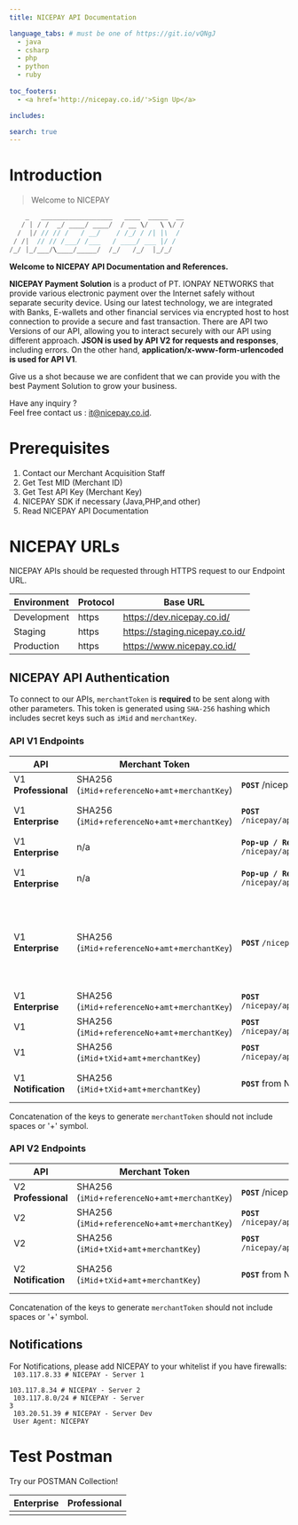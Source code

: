 ```yaml
---
title: NICEPAY API Documentation

language_tabs: # must be one of https://git.io/vQNgJ
  - java
  - csharp
  - php
  - python
  - ruby
  
toc_footers:
  - <a href='http://nicepay.co.id/'>Sign Up</a>

includes:

search: true
---
```

# Introduction

> Welcome to NICEPAY

```java
    _   __________________   ____  _____  __
   / | / /  _/ ____/ ____/  / __ \/   \ \/ /
  /  |/ // // /   / __/    / /_/ / /| |\  / 
 / /|  // // /___/ /___   / ____/ ___ |/ /  
/_/ |_/___/\____/_____/  /_/   /_/  |_/_/   

```

**Welcome to NICEPAY API Documentation and References.**

**NICEPAY Payment Solution** is a product of PT. IONPAY NETWORKS that provide various electronic payment over the Internet safely without separate security device. 
Using our latest technology, we are integrated with Banks, E-wallets and other financial services via encrypted host to host connection to provide a secure and fast transaction.
There are API two Versions of our API, allowing you to interact securely with our API using different approach. **JSON is used by API V2 for requests and responses**, including errors.
On the other hand, **application/x-www-form-urlencoded is used for API V1**.

Give us a shot because we are confident that we can provide you with the best Payment Solution to grow your business.

Have any inquiry ?<br>Feel free contact us : [it@nicepay.co.id](mailto:it@nicepay.co.id).

# Prerequisites
<ol type="1">
  <li>Contact our Merchant Acquisition Staff
  <li>Get Test MID (Merchant ID)
  <li>Get Test API Key (Merchant Key)
  
  <li>NICEPAY SDK if necessary (Java,PHP,and other)
  <li>Read NICEPAY API Documentation
</ol>

# NICEPAY URLs
NICEPAY APIs should be requested through HTTPS request to our Endpoint URL.

Environment | Protocol | Base URL
------------ | ------------| ------------------------
Development | https | https://dev.nicepay.co.id/
Staging | https | https://staging.nicepay.co.id/
Production | https | https://www.nicepay.co.id/

## NICEPAY API Authentication
To connect to our APIs, <code>merchantToken</code> is **required** to be sent along with other parameters.
This token is generated using <code>SHA-256</code> hashing which includes secret keys such as <code>iMid</code> and <code>merchantKey</code>.

### API V1 Endpoints

API | Merchant Token | End Point | Description
------------ | ------------ | ------------| ------------------------
V1 <strong>Professional</strong> | SHA256 (<code>iMid</code>+<code>referenceNo</code>+<code>amt</code>+<code>merchantKey</code>) | <code><strong>POST</strong></code> <code></code>/nicepay/api/orderRegist.do</code> | Transaction Registration
V1 <strong>Enterprise</strong> | SHA256 (<code>iMid</code>+<code>referenceNo</code>+<code>amt</code>+<code>merchantKey</code>) | <code><strong>POST</strong></code> <code>/nicepay/api/onePassToken.do</code> | Request Credit Card Token
V1 <strong>Enterprise</strong> | n/a | <code><strong>Pop-up / Redirect</strong></code> <code>/nicepay/api/secureVeRequest.do</code> | Request 3DS Pages
V1 <strong>Enterprise</strong> | n/a | <code><strong>Pop-up / Redirect</strong></code> <code>/nicepay/api/migsRequest.do</code> | Request MIGS Pages
V1 <strong>Enterprise</strong> | SHA256 (<code>iMid</code>+<code>referenceNo</code>+<code>amt</code>+<code>merchantKey</code>) | <code><strong>POST</strong></code> <code>/nicepay/api/onePass.do</code> | Transaction Payment (Credit Card) and Registration for other payment methods.
V1 <strong>Enterprise</strong> | SHA256 (<code>iMid</code>+<code>referenceNo</code>+<code>amt</code>+<code>merchantKey</code>) | <code><strong>POST</strong></code> <code>/nicepay/api/ewalletTrans.do</code> | E-Wallet Trans?
V1 | SHA256 (<code>iMid</code>+<code>referenceNo</code>+<code>amt</code>+<code>merchantKey</code>) | <code><strong>POST</strong></code> <code>/nicepay/api/onePassStatus.do</code> | Status Inquiry
V1 | SHA256 (<code>iMid</code>+<code>tXid</code>+<code>amt</code>+<code>merchantKey</code>) | <code><strong>POST</strong></code> <code>/nicepay/api/onePassAllCancel.do</code> | Cancel Transaction
V1 <strong>Notification</strong> | SHA256 (<code>iMid</code>+<code>tXid</code>+<code>amt</code>+<code>merchantKey</code>) | <code><strong>POST</strong></code> from NICEPAY | Notification from NICEPAY

<aside class="notice">
Concatenation of the keys to generate <code>merchantToken</code> should not include spaces or '+' symbol.
</aside>

### API V2 Endpoints

API | Merchant Token | End Point | Description
------------ | ------------ | ------------| ------------------------
V2 <strong>Professional</strong> | SHA256 (<code>iMid</code>+<code>referenceNo</code>+<code>amt</code>+<code>merchantKey</code>) | <code><strong>POST</strong></code> <code></code>/nicepay/api/orderRegist.do</code> | Transaction Registration
V2 | SHA256 (<code>iMid</code>+<code>referenceNo</code>+<code>amt</code>+<code>merchantKey</code>) | <code><strong>POST</strong></code> <code>/nicepay/api/onePassStatus.do</code> | Status Inquiry
V2 | SHA256 (<code>iMid</code>+<code>tXid</code>+<code>amt</code>+<code>merchantKey</code>) | <code><strong>POST</strong></code> <code>/nicepay/api/onePassAllCancel.do</code> | Cancel Transaction
V2 <strong>Notification</strong> | SHA256 (<code>iMid</code>+<code>tXid</code>+<code>amt</code>+<code>merchantKey</code>) | <code><strong>POST</strong></code> from NICEPAY | Notification from NICEPAY

<aside class="notice">
Concatenation of the keys to generate <code>merchantToken</code> should not include spaces or '+' symbol.
</aside>

## Notifications

For Notifications, please add NICEPAY to your whitelist if you have firewalls:<br>
<code>
103.117.8.33    # NICEPAY - Server 1 <br>
103.117.8.34    # NICEPAY - Server 2 <br>
103.117.8.0/24  # NICEPAY - Server 3 <br>
103.20.51.39    # NICEPAY - Server Dev <br>
User Agent: NICEPAY 
</code>

# Test Postman
Try our POSTMAN Collection!

Enterprise | Professional
---------- | ------------
<div class="postman-run-button" data-postman-action="collection/import" data-postman-var-1="4e6690cd6c51963cf691"></div> | <div class="postman-run-button" data-postman-action="collection/import" data-postman-var-1="ea2fa74dab4e0b686e34"></div>

